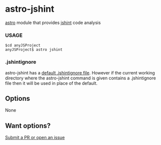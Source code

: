 # astro-jshint

[astro](https://www.npmjs.com/package/astro) module that provides [jshint](https://www.npmjs.com/package/mocha) code analysis

### USAGE

```
$cd anyJSProject
anyJSProject$ astro jshint
```

### .jshintignore
astro-jshint has a [default .jshintignore file](https://github.com/CollinEstes/astro-jshint/blob/master/defaults/.jshintignore). However if the current working directory where the astro-jshint command is given contains a .jshintignore file then it will be used in place of the default.

## Options

None


## Want options?

[Submit a PR or open an issue](https://github.com/CollinEstes/astro-jshint)


